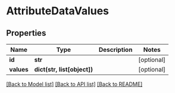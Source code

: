 # AttributeDataValues

## Properties
Name | Type | Description | Notes
------------ | ------------- | ------------- | -------------
**id** | **str** |  | [optional] 
**values** | **dict(str, list[object])** |  | [optional] 

[[Back to Model list]](../README.md#documentation-for-models) [[Back to API list]](../README.md#documentation-for-api-endpoints) [[Back to README]](../README.md)

